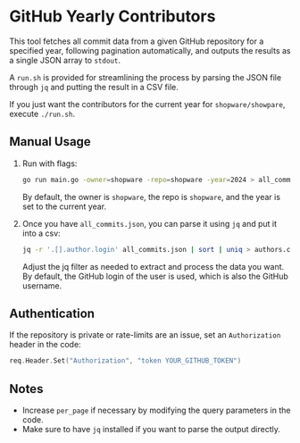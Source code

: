 # GitHub Yearly Contributors

This tool fetches all commit data from a given GitHub repository for a specified year, following pagination automatically, and outputs the results as a single JSON array to `stdout`.

A `run.sh` is provided for streamlining the process by parsing the JSON file through `jq` and putting the result in a CSV file.

If you just want the contributors for the current year for `shopware/showpare`, execute `./run.sh`.

## Manual Usage

1. Run with flags:
   ```bash
   go run main.go -owner=shopware -repo=shopware -year=2024 > all_commits.json
   ```

   By default, the owner is `shopware`, the repo is `shopware`, and the year is set to the current year.

2. Once you have `all_commits.json`, you can parse it using `jq` and put it into a csv:
   
   ```bash
   jq -r '.[].author.login' all_commits.json | sort | uniq > authors.csv
   ```

   Adjust the jq filter as needed to extract and process the data you want. By default, the GitHub login of the user is used, which is also the GitHub username.

## Authentication

If the repository is private or rate-limits are an issue, set an `Authorization` header in the code:
```go
req.Header.Set("Authorization", "token YOUR_GITHUB_TOKEN")
```

## Notes

- Increase `per_page` if necessary by modifying the query parameters in the code.
- Make sure to have `jq` installed if you want to parse the output directly.

